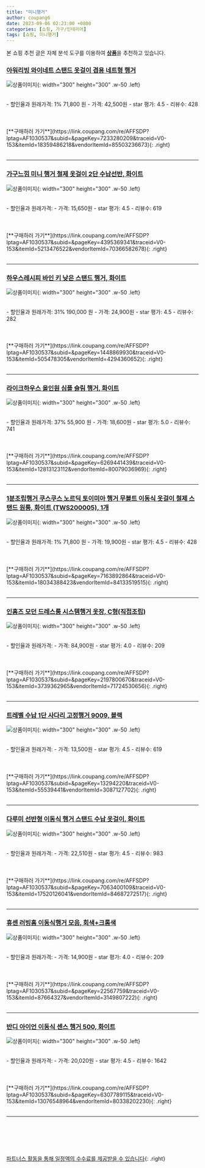 ```yaml
---
title: "미니행거"
author: coupang6
date: 2023-09-06 02:23:00 +0800
categories: [쇼핑, 가구/인테리어]
tags: [쇼핑, 미니행거]
---
```


본 쇼핑 추천 글은 자체 분석 도구를 이용하여 [**상품**](https://link.coupang.com/a/bao1ui)을 추천하고 있습니다.

### [아워리빙 와이네트 스탠드 옷걸이 겸용 네트형 행거](https://link.coupang.com/re/AFFSDP?lptag=AF1030537&subid=&pageKey=7233280209&traceid=V0-153&itemId=18359486218&vendorItemId=85503236673)

![상품이미지](https://thumbnail6.coupangcdn.com/thumbnails/remote/230x230ex/image/vendor_inventory/a9f6/c6cf67c35f8d5d07ba663a6068166c85a2eef48d50054d5d31dd715eb56b.jpg){: width="300" height="300" .w-50 .left}


<br>
- 할인율과 원래가격: 1%  71,800   원
- 가격: 42,500원
- star 평가: 4.5
- 리뷰수: 428
<br>
<br>
<br>
<br>
[**구매하러 가기**](https://link.coupang.com/re/AFFSDP?lptag=AF1030537&subid=&pageKey=7233280209&traceid=V0-153&itemId=18359486218&vendorItemId=85503236673){: .right}
<br>
<br>

---

### [가구느낌 미니 행거 철제 옷걸이 2단 수납선반, 화이트](https://link.coupang.com/re/AFFSDP?lptag=AF1030537&subid=&pageKey=4395369341&traceid=V0-153&itemId=5213476522&vendorItemId=70366582678)

![상품이미지](https://thumbnail7.coupangcdn.com/thumbnails/remote/230x230ex/image/retail/images/2020/03/10/19/7/aeb739c6-4274-4d38-9d0b-460a858276cf.jpg){: width="300" height="300" .w-50 .left}


<br>
- 할인율과 원래가격: 
- 가격: 15,650원
- star 평가: 4.5
- 리뷰수: 619
<br>
<br>
<br>
<br>
[**구매하러 가기**](https://link.coupang.com/re/AFFSDP?lptag=AF1030537&subid=&pageKey=4395369341&traceid=V0-153&itemId=5213476522&vendorItemId=70366582678){: .right}
<br>
<br>

---

### [하우스레시피 바인 키 낮은 스탠드 행거, 화이트](https://link.coupang.com/re/AFFSDP?lptag=AF1030537&subid=&pageKey=1448869930&traceid=V0-153&itemId=505478305&vendorItemId=4294360652)

![상품이미지](https://thumbnail6.coupangcdn.com/thumbnails/remote/230x230ex/image/retail/images/2507843903268219-3f008efb-aab5-446a-86ab-17a4612efa83.jpg){: width="300" height="300" .w-50 .left}


<br>
- 할인율과 원래가격: 31%  190,000   원
- 가격: 24,900원
- star 평가: 4.5
- 리뷰수: 282
<br>
<br>
<br>
<br>
[**구매하러 가기**](https://link.coupang.com/re/AFFSDP?lptag=AF1030537&subid=&pageKey=1448869930&traceid=V0-153&itemId=505478305&vendorItemId=4294360652){: .right}
<br>
<br>

---

### [라이크하우스 올인원 심플 슬림 행거, 화이트](https://link.coupang.com/re/AFFSDP?lptag=AF1030537&subid=&pageKey=6269441439&traceid=V0-153&itemId=12813123112&vendorItemId=80079036969)

![상품이미지](https://thumbnail10.coupangcdn.com/thumbnails/remote/230x230ex/image/rs_quotation_api/exfcqjoc/72b041fdc9ee4e55994778dc812aa108.jpg){: width="300" height="300" .w-50 .left}


<br>
- 할인율과 원래가격: 37%  55,900   원
- 가격: 18,600원
- star 평가: 5.0
- 리뷰수: 741
<br>
<br>
<br>
<br>
[**구매하러 가기**](https://link.coupang.com/re/AFFSDP?lptag=AF1030537&subid=&pageKey=6269441439&traceid=V0-153&itemId=12813123112&vendorItemId=80079036969){: .right}
<br>
<br>

---

### [1분조립행거 쿠스쿠스 노르딕 토이미아 행거 무볼트 이동식 옷걸이 철제 스탠드 원룸, 화이트 (TWS200005), 1개](https://link.coupang.com/re/AFFSDP?lptag=AF1030537&subid=&pageKey=7163892864&traceid=V0-153&itemId=18034388423&vendorItemId=84133519515)

![상품이미지](https://thumbnail6.coupangcdn.com/thumbnails/remote/230x230ex/image/vendor_inventory/d33e/ab0ab156ed7e29c75f295fe37433c1eafd924342423758168a2522450455.jpg){: width="300" height="300" .w-50 .left}


<br>
- 할인율과 원래가격: 1%  71,800   원
- 가격: 19,900원
- star 평가: 4.5
- 리뷰수: 428
<br>
<br>
<br>
<br>
[**구매하러 가기**](https://link.coupang.com/re/AFFSDP?lptag=AF1030537&subid=&pageKey=7163892864&traceid=V0-153&itemId=18034388423&vendorItemId=84133519515){: .right}
<br>
<br>

---

### [인홈즈 모던 드레스룸 시스템행거 옷장, C형(직접조립)](https://link.coupang.com/re/AFFSDP?lptag=AF1030537&subid=&pageKey=2197800670&traceid=V0-153&itemId=3739362965&vendorItemId=71724530656)

![상품이미지](https://thumbnail10.coupangcdn.com/thumbnails/remote/230x230ex/image/vendor_inventory/7643/72a2e62cded4f47253fc289cd0f33aad9a0562b09de0d8f744d17f870dc6.jpg){: width="300" height="300" .w-50 .left}


<br>
- 할인율과 원래가격: 
- 가격: 84,900원
- star 평가: 4.0
- 리뷰수: 209
<br>
<br>
<br>
<br>
[**구매하러 가기**](https://link.coupang.com/re/AFFSDP?lptag=AF1030537&subid=&pageKey=2197800670&traceid=V0-153&itemId=3739362965&vendorItemId=71724530656){: .right}
<br>
<br>

---

### [트레벨 수납 1단 사다리 고정행거 9009, 블랙](https://link.coupang.com/re/AFFSDP?lptag=AF1030537&subid=&pageKey=13294220&traceid=V0-153&itemId=55539441&vendorItemId=3087127702)

![상품이미지](https://thumbnail9.coupangcdn.com/thumbnails/remote/230x230ex/image/retail/images/2017/01/12/17/0/aa55afad-9e38-4763-b620-9ca57c84a9bf.jpg){: width="300" height="300" .w-50 .left}


<br>
- 할인율과 원래가격: 
- 가격: 13,500원
- star 평가: 4.5
- 리뷰수: 619
<br>
<br>
<br>
<br>
[**구매하러 가기**](https://link.coupang.com/re/AFFSDP?lptag=AF1030537&subid=&pageKey=13294220&traceid=V0-153&itemId=55539441&vendorItemId=3087127702){: .right}
<br>
<br>

---

### [다루미 선반형 이동식 행거 스탠드 수납 옷걸이, 화이트](https://link.coupang.com/re/AFFSDP?lptag=AF1030537&subid=&pageKey=7063400109&traceid=V0-153&itemId=17520126041&vendorItemId=84687272517)

![상품이미지](https://thumbnail8.coupangcdn.com/thumbnails/remote/230x230ex/image/vendor_inventory/2c50/ecada710b3d2a0aeb0dd2d6fd0792b536d14f5516bf033ddeb502eee616b.jpg){: width="300" height="300" .w-50 .left}


<br>
- 할인율과 원래가격: 
- 가격: 22,510원
- star 평가: 4.5
- 리뷰수: 983
<br>
<br>
<br>
<br>
[**구매하러 가기**](https://link.coupang.com/re/AFFSDP?lptag=AF1030537&subid=&pageKey=7063400109&traceid=V0-153&itemId=17520126041&vendorItemId=84687272517){: .right}
<br>
<br>

---

### [휴센 러빙홈 이동식행거 모음, 회색+크롬색](https://link.coupang.com/re/AFFSDP?lptag=AF1030537&subid=&pageKey=22567759&traceid=V0-153&itemId=87664327&vendorItemId=3149807222)

![상품이미지](https://thumbnail8.coupangcdn.com/thumbnails/remote/230x230ex/image/vendor_inventory/images/2017/05/24/12/4/3ecaa1f2-a78f-4f83-8188-5f760120975f.jpg){: width="300" height="300" .w-50 .left}


<br>
- 할인율과 원래가격: 
- 가격: 14,900원
- star 평가: 4.0
- 리뷰수: 209
<br>
<br>
<br>
<br>
[**구매하러 가기**](https://link.coupang.com/re/AFFSDP?lptag=AF1030537&subid=&pageKey=22567759&traceid=V0-153&itemId=87664327&vendorItemId=3149807222){: .right}
<br>
<br>

---

### [반디 아이언 이동식 센스 행거 500, 화이트](https://link.coupang.com/re/AFFSDP?lptag=AF1030537&subid=&pageKey=6307789115&traceid=V0-153&itemId=13076548964&vendorItemId=80338202230)

![상품이미지](https://thumbnail7.coupangcdn.com/thumbnails/remote/230x230ex/image/rs_quotation_api/wfoxoff9/089c23510e0a40e592c148da65470253.jpg){: width="300" height="300" .w-50 .left}


<br>
- 할인율과 원래가격: 
- 가격: 20,020원
- star 평가: 4.5
- 리뷰수: 1642
<br>
<br>
<br>
<br>
[**구매하러 가기**](https://link.coupang.com/re/AFFSDP?lptag=AF1030537&subid=&pageKey=6307789115&traceid=V0-153&itemId=13076548964&vendorItemId=80338202230){: .right}
<br>
<br>

---
<br><br><br><br><br> [파트너스 활동을 통해 일정액의 수수료를 제공받을 수 있습니다](https://link.coupang.com/a/bao1ui){: .right}